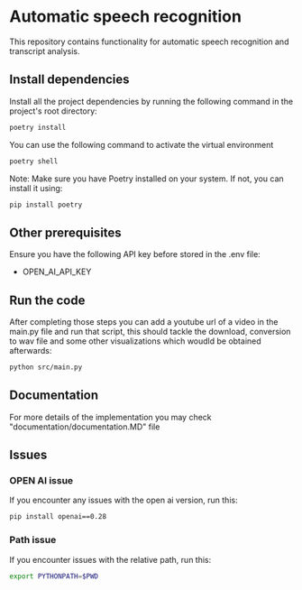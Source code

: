 # Automatic speech recognition

This repository contains functionality for automatic speech recognition and transcript analysis.

## Install dependencies

Install all the project dependencies by running the following command in the 
project's root directory:

```bash
poetry install
```

You can use the following command to activate the virtual environment

```bash
poetry shell
```

Note: Make sure you have Poetry installed on your system. If not, you can install it
using:

```bash
pip install poetry
```

## Other prerequisites

Ensure you have the following API key before stored in the .env file:

- OPEN_AI_API_KEY

## Run the code

After completing those steps you can add a youtube url of a video in the main.py 
file and run that script, this should tackle the download, conversion to wav file and 
some other visualizations which woudld be obtained afterwards:

```bash
python src/main.py
```

## Documentation

For more details of the implementation you may check "documentation/documentation.MD" 
file

## Issues

### OPEN AI issue

If you encounter any issues with the open ai version, run this:

```bash
pip install openai==0.28
```

### Path issue

If you encounter issues with the relative path, run this:

```bash
export PYTHONPATH=$PWD
```
